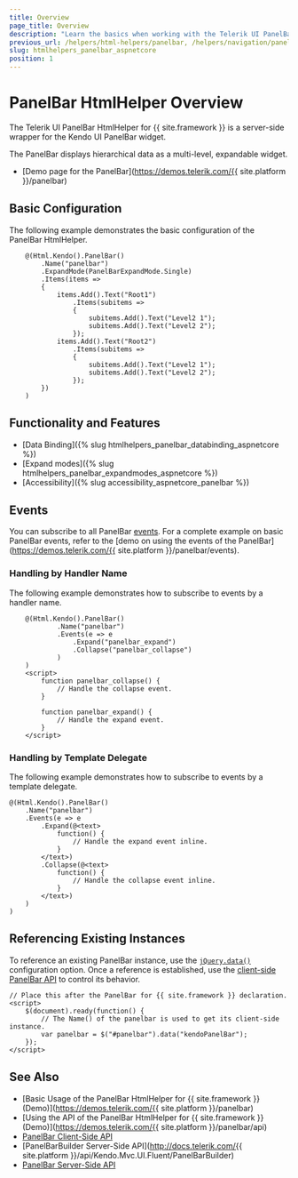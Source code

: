 ```yaml
---
title: Overview
page_title: Overview
description: "Learn the basics when working with the Telerik UI PanelBar HtmlHelper for {{ site.framework }}."
previous_url: /helpers/html-helpers/panelbar, /helpers/navigation/panelbar/overview
slug: htmlhelpers_panelbar_aspnetcore
position: 1
---
```


# PanelBar HtmlHelper Overview

The Telerik UI PanelBar HtmlHelper for {{ site.framework }} is a server-side wrapper for the Kendo UI PanelBar widget.

The PanelBar displays hierarchical data as a multi-level, expandable widget.

* [Demo page for the PanelBar](https://demos.telerik.com/{{ site.platform }}/panelbar)

## Basic Configuration

The following example demonstrates the basic configuration of the PanelBar HtmlHelper.

```Razor
    @(Html.Kendo().PanelBar()
        .Name("panelbar")
        .ExpandMode(PanelBarExpandMode.Single)
        .Items(items =>
        {
            items.Add().Text("Root1")
                .Items(subitems =>
                {
                    subitems.Add().Text("Level2 1");
                    subitems.Add().Text("Level2 2");
                });
            items.Add().Text("Root2")
                .Items(subitems =>
                {
                    subitems.Add().Text("Level2 1");
                    subitems.Add().Text("Level2 2");
                });
        })
    )
```

## Functionality and Features

* [Data Binding]({% slug htmlhelpers_panelbar_databinding_aspnetcore %})
* [Expand modes]({% slug htmlhelpers_panelbar_expandmodes_aspnetcore %})
* [Accessibility]({% slug accessibility_aspnetcore_panelbar %})

## Events

You can subscribe to all PanelBar [events](https://docs.telerik.com/kendo-ui/api/javascript/ui/panelbar#events). For a complete example on basic PanelBar events, refer to the [demo on using the events of the PanelBar](https://demos.telerik.com/{{ site.platform }}/panelbar/events).

### Handling by Handler Name

The following example demonstrates how to subscribe to events by a handler name.

```Razor
    @(Html.Kendo().PanelBar()
            .Name("panelbar")
            .Events(e => e
                .Expand("panelbar_expand")
                .Collapse("panelbar_collapse")
            )
    )
    <script>
        function panelbar_collapse() {
            // Handle the collapse event.
        }

        function panelbar_expand() {
            // Handle the expand event.
        }
    </script>
```

### Handling by Template Delegate

The following example demonstrates how to subscribe to events by a template delegate.

    @(Html.Kendo().PanelBar()
        .Name("panelbar")
        .Events(e => e
            .Expand(@<text>
                function() {
                    // Handle the expand event inline.
                }
            </text>)
            .Collapse(@<text>
                function() {
                    // Handle the collapse event inline.
                }
            </text>)
        )
    )

## Referencing Existing Instances

To reference an existing PanelBar instance, use the [`jQuery.data()`](http://api.jquery.com/jQuery.data/) configuration option. Once a reference is established, use the [client-side PanelBar API](http://docs.telerik.com/kendo-ui/api/javascript/ui/panelbar#methods) to control its behavior.

    // Place this after the PanelBar for {{ site.framework }} declaration.
    <script>
        $(document).ready(function() {
            // The Name() of the panelbar is used to get its client-side instance.
            var panelbar = $("#panelbar").data("kendoPanelBar");
        });
    </script>

## See Also

* [Basic Usage of the PanelBar HtmlHelper for {{ site.framework }} (Demo)](https://demos.telerik.com/{{ site.platform }}/panelbar)
* [Using the API of the PanelBar HtmlHelper for {{ site.framework }} (Demo)](https://demos.telerik.com/{{ site.platform }}/panelbar/api)
* [PanelBar Client-Side API](https://docs.telerik.com/kendo-ui/api/javascript/ui/panelbar)
* [PanelBarBuilder Server-Side API](http://docs.telerik.com/{{ site.platform }}/api/Kendo.Mvc.UI.Fluent/PanelBarBuilder)
* [PanelBar Server-Side API](/api/panelbar)
